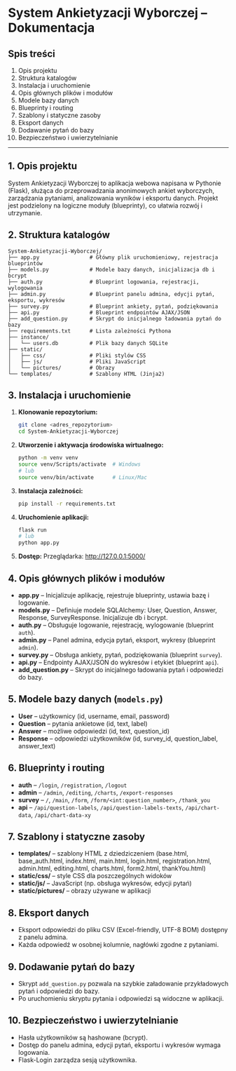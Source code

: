 # System Ankietyzacji Wyborczej – Dokumentacja

## Spis treści
1. Opis projektu
2. Struktura katalogów
3. Instalacja i uruchomienie
4. Opis głównych plików i modułów
5. Modele bazy danych
6. Blueprinty i routing
7. Szablony i statyczne zasoby
8. Eksport danych
9. Dodawanie pytań do bazy
10. Bezpieczeństwo i uwierzytelnianie

---

## 1. Opis projektu
System Ankietyzacji Wyborczej to aplikacja webowa napisana w Pythonie (Flask), służąca do przeprowadzania anonimowych ankiet wyborczych, zarządzania pytaniami, analizowania wyników i eksportu danych. Projekt jest podzielony na logiczne moduły (blueprinty), co ułatwia rozwój i utrzymanie.

## 2. Struktura katalogów
```
System-Ankietyzacji-Wyborczej/
├── app.py                # Główny plik uruchomieniowy, rejestracja blueprintów
├── models.py             # Modele bazy danych, inicjalizacja db i bcrypt
├── auth.py               # Blueprint logowania, rejestracji, wylogowania
├── admin.py              # Blueprint panelu admina, edycji pytań, eksportu, wykresów
├── survey.py             # Blueprint ankiety, pytań, podziękowania
├── api.py                # Blueprint endpointów AJAX/JSON
├── add_question.py       # Skrypt do inicjalnego ładowania pytań do bazy
├── requirements.txt      # Lista zależności Pythona
├── instance/
│   └── users.db          # Plik bazy danych SQLite
├── static/
│   ├── css/              # Pliki stylów CSS
│   ├── js/               # Pliki JavaScript
│   └── pictures/         # Obrazy
└── templates/            # Szablony HTML (Jinja2)
```

## 3. Instalacja i uruchomienie
1. **Klonowanie repozytorium:**
   ```bash
   git clone <adres_repozytorium>
   cd System-Ankietyzacji-Wyborczej
   ```
2. **Utworzenie i aktywacja środowiska wirtualnego:**
   ```bash
   python -m venv venv
   source venv/Scripts/activate  # Windows
   # lub
   source venv/bin/activate      # Linux/Mac
   ```
3. **Instalacja zależności:**
   ```bash
   pip install -r requirements.txt
   ```
4. **Uruchomienie aplikacji:**
   ```bash
   flask run
   # lub
   python app.py
   ```
5. **Dostęp:**
   Przeglądarka: http://127.0.0.1:5000/

## 4. Opis głównych plików i modułów
- **app.py** – Inicjalizuje aplikację, rejestruje blueprinty, ustawia bazę i logowanie.
- **models.py** – Definiuje modele SQLAlchemy: User, Question, Answer, Response, SurveyResponse. Inicjalizuje db i bcrypt.
- **auth.py** – Obsługuje logowanie, rejestrację, wylogowanie (blueprint `auth`).
- **admin.py** – Panel admina, edycja pytań, eksport, wykresy (blueprint `admin`).
- **survey.py** – Obsługa ankiety, pytań, podziękowania (blueprint `survey`).
- **api.py** – Endpointy AJAX/JSON do wykresów i etykiet (blueprint `api`).
- **add_question.py** – Skrypt do inicjalnego ładowania pytań i odpowiedzi do bazy.

## 5. Modele bazy danych (`models.py`)
- **User** – użytkownicy (id, username, email, password)
- **Question** – pytania ankietowe (id, text, label)
- **Answer** – możliwe odpowiedzi (id, text, question_id)
- **Response** – odpowiedzi użytkowników (id, survey_id, question_label, answer_text)

## 6. Blueprinty i routing
- **auth** – `/login`, `/registration`, `/logout`
- **admin** – `/admin`, `/editing`, `/charts`, `/export-responses`
- **survey** – `/`, `/main`, `/form`, `/form/<int:question_number>`, `/thank_you`
- **api** – `/api/question-labels`, `/api/question-labels-texts`, `/api/chart-data`, `/api/chart-data-xy`

## 7. Szablony i statyczne zasoby
- **templates/** – szablony HTML z dziedziczeniem (base.html, base_auth.html, index.html, main.html, login.html, registration.html, admin.html, editing.html, charts.html, form2.html, thankYou.html)
- **static/css/** – style CSS dla poszczególnych widoków
- **static/js/** – JavaScript (np. obsługa wykresów, edycji pytań)
- **static/pictures/** – obrazy używane w aplikacji

## 8. Eksport danych
- Eksport odpowiedzi do pliku CSV (Excel-friendly, UTF-8 BOM) dostępny z panelu admina.
- Każda odpowiedź w osobnej kolumnie, nagłówki zgodne z pytaniami.

## 9. Dodawanie pytań do bazy
- Skrypt `add_question.py` pozwala na szybkie załadowanie przykładowych pytań i odpowiedzi do bazy.
- Po uruchomieniu skryptu pytania i odpowiedzi są widoczne w aplikacji.

## 10. Bezpieczeństwo i uwierzytelnianie
- Hasła użytkowników są hashowane (bcrypt).
- Dostęp do panelu admina, edycji pytań, eksportu i wykresów wymaga logowania.
- Flask-Login zarządza sesją użytkownika.
